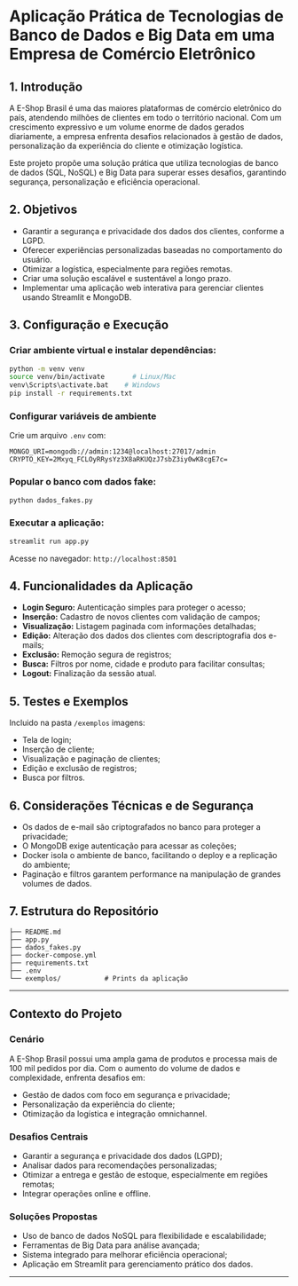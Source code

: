 
# Aplicação Prática de Tecnologias de Banco de Dados e Big Data em uma Empresa de Comércio Eletrônico

## 1. Introdução

A E-Shop Brasil é uma das maiores plataformas de comércio eletrônico do país, atendendo milhões de clientes em todo o território nacional. Com um crescimento expressivo e um volume enorme de dados gerados diariamente, a empresa enfrenta desafios relacionados à gestão de dados, personalização da experiência do cliente e otimização logística.

Este projeto propõe uma solução prática que utiliza tecnologias de banco de dados (SQL, NoSQL) e Big Data para superar esses desafios, garantindo segurança, personalização e eficiência operacional.

## 2. Objetivos

- Garantir a segurança e privacidade dos dados dos clientes, conforme a LGPD.
- Oferecer experiências personalizadas baseadas no comportamento do usuário.
- Otimizar a logística, especialmente para regiões remotas.
- Criar uma solução escalável e sustentável a longo prazo.
- Implementar uma aplicação web interativa para gerenciar clientes usando Streamlit e MongoDB.

## 3. Configuração e Execução

### Criar ambiente virtual e instalar dependências:

```bash
python -m venv venv
source venv/bin/activate       # Linux/Mac
venv\Scripts\activate.bat    # Windows
pip install -r requirements.txt
```

### Configurar variáveis de ambiente

Crie um arquivo `.env` com:

```env
MONGO_URI=mongodb://admin:1234@localhost:27017/admin
CRYPTO_KEY=2Mxyq_FCLOyRRysYz3X8aRKUQzJ7sbZ3iy0wK8cgE7c=
```

### Popular o banco com dados fake:

```bash
python dados_fakes.py
```

### Executar a aplicação:

```bash
streamlit run app.py
```

Acesse no navegador: `http://localhost:8501`

## 4. Funcionalidades da Aplicação

- **Login Seguro:** Autenticação simples para proteger o acesso;
- **Inserção:** Cadastro de novos clientes com validação de campos;
- **Visualização:** Listagem paginada com informações detalhadas;
- **Edição:** Alteração dos dados dos clientes com descriptografia dos e-mails;
- **Exclusão:** Remoção segura de registros;
- **Busca:** Filtros por nome, cidade e produto para facilitar consultas;
- **Logout:** Finalização da sessão atual.

## 5. Testes e Exemplos

Incluido na pasta `/exemplos` imagens:

- Tela de login;
- Inserção de cliente;
- Visualização e paginação de clientes;
- Edição e exclusão de registros;
- Busca por filtros.

## 6. Considerações Técnicas e de Segurança

- Os dados de e-mail são criptografados no banco para proteger a privacidade;
- O MongoDB exige autenticação para acessar as coleções;
- Docker isola o ambiente de banco, facilitando o deploy e a replicação do ambiente;
- Paginação e filtros garantem performance na manipulação de grandes volumes de dados.

## 7. Estrutura do Repositório

```
├── README.md
├── app.py
├── dados_fakes.py
├── docker-compose.yml
├── requirements.txt
├── .env
└── exemplos/           # Prints da aplicação
```

---

## Contexto do Projeto

### Cenário

A E-Shop Brasil possui uma ampla gama de produtos e processa mais de 100 mil pedidos por dia. Com o aumento do volume de dados e complexidade, enfrenta desafios em:

- Gestão de dados com foco em segurança e privacidade;
- Personalização da experiência do cliente;
- Otimização da logística e integração omnichannel.

### Desafios Centrais

- Garantir a segurança e privacidade dos dados (LGPD);
- Analisar dados para recomendações personalizadas;
- Otimizar a entrega e gestão de estoque, especialmente em regiões remotas;
- Integrar operações online e offline.

### Soluções Propostas

- Uso de banco de dados NoSQL para flexibilidade e escalabilidade;
- Ferramentas de Big Data para análise avançada;
- Sistema integrado para melhorar eficiência operacional;
- Aplicação em Streamlit para gerenciamento prático dos dados.

---

